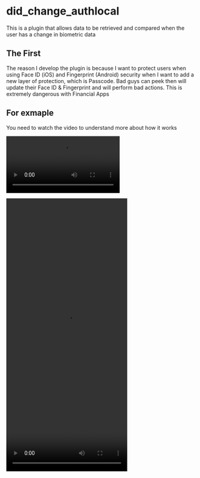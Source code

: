 # did_change_authlocal

This is a plugin that allows data to be retrieved and compared when the user has a change in biometric data

## The First

The reason I develop the plugin is because I want to protect users when using Face ID (iOS) and Fingerprint (Android) security when I want to add a new layer of protection, which is Passcode. Bad guys can peek then will update their Face ID & Fingerprint and will perform bad actions. This is extremely dangerous with Financial Apps

## For exmaple

You need to watch the video to understand more about how it works

![](demo.mp4)

<video width="320" height="720" controls="controls">
  <source src="demo.mp4" type="video/mp4">
</video>
